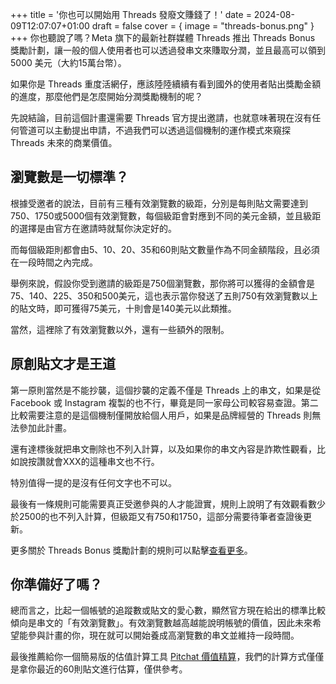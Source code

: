 +++
title = '你也可以開始用 Threads 發廢文賺錢了！'
date = 2024-08-09T12:07:07+01:00
draft = false
cover = { image = "threads-bonus.png" }
+++
你也聽說了嗎？Meta 旗下的最新社群媒體 Threads 推出 Threads Bonus 獎勵計劃，讓一般的個人使用者也可以透過發串文來賺取分潤，並且最高可以領到 5000 美元（大約15萬台幣）。

如果你是 Threads 重度活網仔，應該陸陸續續有看到國外的使用者貼出獎勵金額的進度，那麼他們是怎麼開始分潤獎勵機制的呢？

先說結論，目前這個計畫還需要 Threads 官方提出邀請，也就意味著現在沒有任何管道可以主動提出申請，不過我們可以透過這個機制的運作模式來窺探 Threads 未來的商業價值。

## 瀏覽數是一切標準？

根據受邀者的說法，目前有三種有效瀏覽數的級距，分別是每則貼文需要達到750、1750或5000個有效瀏覽數，每個級距會對應到不同的美元金額，並且級距的選擇是由官方在邀請時就幫你決定好的。

而每個級距則都會由5、10、20、35和60則貼文數量作為不同金額階段，且必須在一段時間之內完成。

舉例來說，假設你受到邀請的級距是750個瀏覽數，那你將可以獲得的金額會是75、140、225、350和500美元，這也表示當你發送了五則750有效瀏覽數以上的貼文時，即可獲得75美元，十則會是140美元以此類推。

當然，這裡除了有效瀏覽數以外，還有一些額外的限制。

## 原創貼文才是王道

第一原則當然是不能抄襲，這個抄襲的定義不僅是 Threads 上的串文，如果是從 Facebook 或 Instagram 複製的也不行，畢竟是同一家母公司較容易查證。第二比較需要注意的是這個機制僅開放給個人用戶，如果是品牌經營的 Threads 則無法參加此計畫。

還有達標後就把串文刪除也不列入計算，以及如果你的串文內容是詐欺性觀看，比如說按讚就會XXX的這種串文也不行。

特別值得一提的是沒有任何文字也不可以。

最後有一條規則可能需要真正受邀參與的人才能證實，規則上說明了有效觀看數少於2500的也不列入計算，但級距又有750和1750，這部分需要待筆者查證後更新。

更多關於 Threads Bonus 獎勵計劃的規則可以點擊[查看更多](https://help.instagram.com/2449746995226910)。

## 你準備好了嗎？

總而言之，比起一個帳號的追蹤數或貼文的愛心數，顯然官方現在給出的標準比較傾向是串文的「有效瀏覽數」。有效瀏覽數越高越能說明帳號的價值，因此未來希望能參與計畫的你，現在就可以開始養成高瀏覽數的串文並維持一段時間。

最後推薦給你一個簡易版的估值計算工具 [Pitchat 價值精算](https://pitchat.co/)，我們的計算方式僅僅是拿你最近的60則貼文進行估算，僅供參考。
